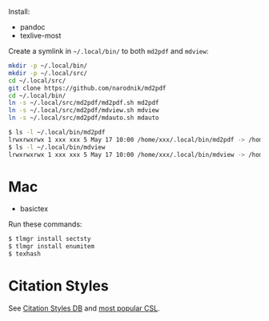 Install:

* pandoc
* texlive-most

Create a symlink in `~/.local/bin/` to both `md2pdf` and `mdview`:

```bash
mkdir -p ~/.local/bin/
mkdir -p ~/.local/src/
cd ~/.local/src/
git clone https://github.com/narodnik/md2pdf
cd ~/.local/bin/
ln -s ~/.local/src/md2pdf/md2pdf.sh md2pdf
ln -s ~/.local/src/md2pdf/mdview.sh mdview
ln -s ~/.local/src/md2pdf/mdauto.sh mdauto
```

```bash
$ ls -l ~/.local/bin/md2pdf 
lrwxrwxrwx 1 xxx xxx 5 May 17 10:00 /home/xxx/.local/bin/md2pdf -> /home/xxx/src/md2pdf/md2pdf.sh
$ ls -l ~/.local/bin/mdview 
lrwxrwxrwx 1 xxx xxx 5 May 17 10:00 /home/xxx/.local/bin/mdview -> /home/xxx/src/md2pdf/mdview.sh
```

# Mac

* basictex

Run these commands:

```bash
$ tlmgr install sectsty
$ tlmgr install enumitem
$ texhash
```
# Citation Styles

See [Citation Styles DB](https://github.com/citation-style-language/styles)
and [most popular CSL](https://ecorrector.com/unveiling-the-most-popular-citation-styles-your-ultimate-guide/).
